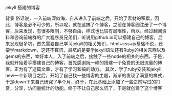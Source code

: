 jekyll 搭建的博客

背景
俗话说，一入前端深似海，自从进入了前端之后，开始了素材的积累，因此，博客是必不可少的，所以呢，就在这搞了个博客，之前在博客园注册了一个博客，后来发现，有很多限制，不够自由，样式也比较有局限性，所以。经过翻阅资料和咨询前端群的广大程序员兄弟们，听说用github.io可以搭建自己的博客，后来发现很多坑，首先需要自己学习jekyll的相关知识，html+css+js基础不说，还要学markdown，这还不算坑，最坑的是要学jekyll语法还有Ruby的相关东西以及gems的东西，幸好本人，入了前端之后，接触了一些node的相关的东西，于是，我就开始着手搭建自己的博客，首先感谢阮一峰的搭建一个免费的无限流量的博客。正为有了这篇文章，才有了学习和搞的动力。
其次，学了ruby安装和jekyll new一个新项目之后，开始了自己找一些博客的主题，渐渐的发现了满意的样式，于是down下来自己研究了半个月，终于，在此基础上添加了一些之前写过的打赏，分享，访问量统计的功能。终于不让自己那么坑了，于是就创建了这个博客